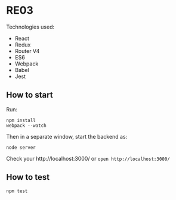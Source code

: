 # RE03

Technologies used:

- React
- Redux
- Router V4
- ES6
- Webpack
- Babel
- Jest

## How to start

Run:
```
npm install
webpack --watch
```

Then in a separate window, start the backend as:
```
node server
```

Check your http://localhost:3000/ or  `open http://localhost:3000/`

## How to test

`npm test`

